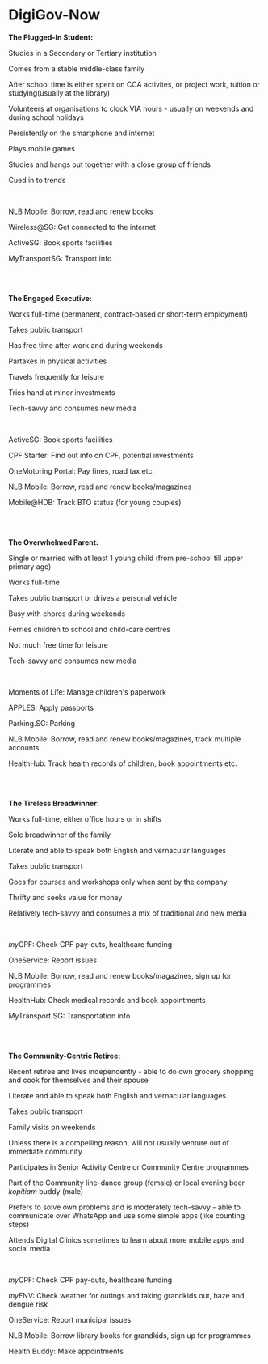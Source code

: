 # DigiGov-Now

<b>The Plugged-In Student: </b>

Studies in a Secondary or Tertiary institution

Comes from a stable middle-class family

After school time is either spent on CCA activites, or project work, tuition or studying(usually at the library)

Volunteers at organisations to clock VIA hours - usually on weekends and during school holidays

Persistently on the smartphone and internet

Plays mobile games

Studies and hangs out together with a close group of friends

Cued in to trends

<br/>

NLB Mobile: Borrow, read and renew books

Wireless@SG: Get connected to the internet

ActiveSG: Book sports facilities

MyTransportSG: Transport info

<br/>
<br/>

<b>The Engaged Executive: </b>

Works full-time (permanent, contract-based or short-term employment)

Takes public transport

Has free time after work and during weekends

Partakes in physical activities

Travels frequently for leisure

Tries hand at minor investments

Tech-savvy and consumes new media

<br/>

ActiveSG: Book sports facilities

CPF Starter: Find out info on CPF, potential investments

OneMotoring Portal: Pay fines, road tax etc.

NLB Mobile: Borrow, read and renew books/magazines

Mobile@HDB: Track BTO status (for young couples)

<br/>
<br/>

<b>The Overwhelmed Parent: </b>

Single or married with at least 1 young child (from pre-school till upper primary age)

Works full-time

Takes public transport or drives a personal vehicle

Busy with chores during weekends

Ferries children to school and child-care centres

Not much free time for leisure

Tech-savvy and consumes new media

<br/>

Moments of Life: Manage children's paperwork

APPLES: Apply passports

Parking.SG: Parking

NLB Mobile: Borrow, read and renew books/magazines, track multiple accounts

HealthHub: Track health records of children, book appointments etc.

<br/>
<br/>

<b>The Tireless Breadwinner: </b>

Works full-time, either office hours or in shifts

Sole breadwinner of the family

Literate and able to speak both English and vernacular languages

Takes public transport

Goes for courses and workshops only when sent by the company

Thrifty and seeks value for money

Relatively tech-savvy and consumes a mix of traditional and new media

<br/>

<i>my</i>CPF: Check CPF pay-outs, healthcare funding

OneService: Report issues

NLB Mobile: Borrow, read and renew books/magazines, sign up for programmes

HealthHub: Check medical records and book appointments

MyTransport.SG: Transportation info

<br/>
<br/>

<b>The Community-Centric Retiree: </b>

Recent retiree and lives independently - able to do own grocery shopping and cook for themselves and their spouse

Literate and able to speak both English and vernacular languages

Takes public transport

Family visits on weekends

Unless there is a compelling reason, will not usually venture out of immediate community

Participates in Senior Activity Centre or Community Centre programmes

Part of the Community line-dance group (female) or local evening beer <i> kopitiam </i> buddy (male)

Prefers to solve own problems and is moderately tech-savvy - able to communicate over WhatsApp and use some simple apps (like counting steps)

Attends Digital Clinics sometimes to learn about more mobile apps and social media

<br/>

<i>my</i>CPF: Check CPF pay-outs, healthcare funding

<i>my</i>ENV: Check weather for outings and taking grandkids out, haze and dengue risk

OneService: Report municipal issues

NLB Mobile: Borrow library books for grandkids, sign up for programmes

Health Buddy: Make appointments

<br/>
<br/>

